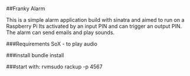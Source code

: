 ##Franky Alarm

This is a simple alarm application build with sinatra and aimed to run on a Raspberry Pi
Its activated by an input PIN and can trigger an output PIN. 
The alarm can send emails and play sounds.


###Requirements
SoX - to play audio

###install
bundle install

###start with:
rvmsudo rackup -p 4567

